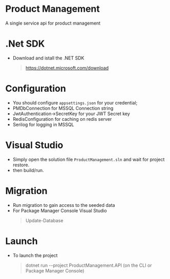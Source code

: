 # Product Management
A single service api for product management

# .Net SDK
- Download and istall the .NET SDK
  > https://dotnet.microsoft.com/download

# Configuration
- You should configure <code>appsettings.json</code> for your credential;
- PMDbConnection for MSSQL Connection string
- JwtAuthentication->SecretKey for your JWT Secret key
- RedisConfiguration for caching on redis server
- Serilog for logging in MSSQL

# Visual Studio
- Simply open the solution file <code>ProductManagement.sln</code> and wait for project restore. 
- then build/run.
 
# Migration
- Run migration to gain access to the seeded data
- For Package Manager Console Visual Studio 
  > Update-Database
 
# Launch
- To launch the project
  > dotnet run --project ProductManagement.API (on the CLI or Package Manager Console)